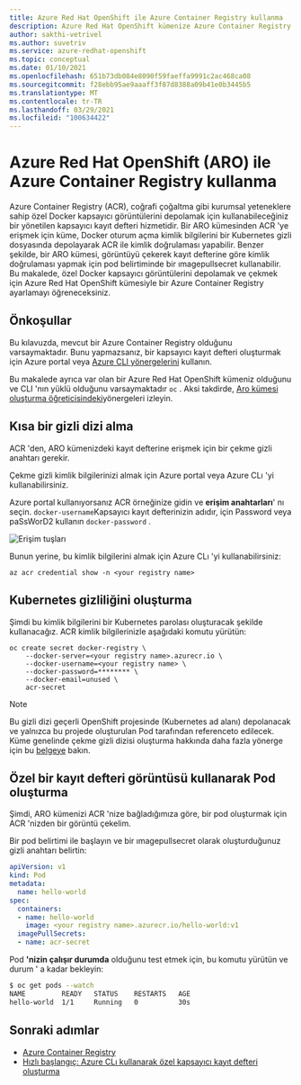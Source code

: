 ```yaml
---
title: Azure Red Hat OpenShift ile Azure Container Registry kullanma
description: Azure Red Hat OpenShift kümenize Azure Container Registry bir kapsayıcı çekmeyi ve çalıştırmayı öğrenin.
author: sakthi-vetrivel
ms.author: suvetriv
ms.service: azure-redhat-openshift
ms.topic: conceptual
ms.date: 01/10/2021
ms.openlocfilehash: 651b73db084e8090f59faeffa9991c2ac468ca08
ms.sourcegitcommit: f28ebb95ae9aaaff3f87d8388a09b41e0b3445b5
ms.translationtype: MT
ms.contentlocale: tr-TR
ms.lasthandoff: 03/29/2021
ms.locfileid: "100634422"
---
```

# <a name="use-azure-container-registry-with-azure-red-hat-openshift-aro"></a>Azure Red Hat OpenShift (ARO) ile Azure Container Registry kullanma

Azure Container Registry (ACR), coğrafi çoğaltma gibi kurumsal yeteneklere sahip özel Docker kapsayıcı görüntülerini depolamak için kullanabileceğiniz bir yönetilen kapsayıcı kayıt defteri hizmetidir. Bir ARO kümesinden ACR 'ye erişmek için küme, Docker oturum açma kimlik bilgilerini bir Kubernetes gizli dosyasında depolayarak ACR ile kimlik doğrulaması yapabilir.  Benzer şekilde, bir ARO kümesi, görüntüyü çekerek kayıt defterine göre kimlik doğrulaması yapmak için pod belirtiminde bir ımagepullsecret kullanabilir. Bu makalede, özel Docker kapsayıcı görüntülerini depolamak ve çekmek için Azure Red Hat OpenShift kümesiyle bir Azure Container Registry ayarlamayı öğreneceksiniz.

## <a name="prerequisites"></a>Önkoşullar

Bu kılavuzda, mevcut bir Azure Container Registry olduğunu varsaymaktadır. Bunu yapmazsanız, bir kapsayıcı kayıt defteri oluşturmak için Azure portal veya [Azure CLI yönergelerini](../container-registry/container-registry-get-started-azure-cli.md) kullanın.

Bu makalede ayrıca var olan bir Azure Red Hat OpenShift kümeniz olduğunu ve CLI 'nın yüklü olduğunu varsaymaktadır `oc` . Aksi takdirde, [Aro kümesi oluşturma öğreticisindeki](tutorial-create-cluster.md)yönergeleri izleyin.

## <a name="get-a-pull-secret"></a>Kısa bir gizli dizi alma

ACR 'den, ARO kümenizdeki kayıt defterine erişmek için bir çekme gizli anahtarı gerekir.

Çekme gizli kimlik bilgilerinizi almak için Azure portal veya Azure CLı 'yi kullanabilirsiniz.

Azure portal kullanıyorsanız ACR örneğinize gidin ve **erişim anahtarları**' nı seçin.  `docker-username`Kapsayıcı kayıt defterinizin adıdır, için Password veya paSsWorD2 kullanın `docker-password` .

![Erişim tuşları](./media/acr-access-keys.png)

Bunun yerine, bu kimlik bilgilerini almak için Azure CLı 'yi kullanabilirsiniz:
```azurecli
az acr credential show -n <your registry name>
```

## <a name="create-the-kubernetes-secret"></a>Kubernetes gizliliğini oluşturma

Şimdi bu kimlik bilgilerini bir Kubernetes parolası oluşturacak şekilde kullanacağız. ACR kimlik bilgilerinizle aşağıdaki komutu yürütün:

```
oc create secret docker-registry \
    --docker-server=<your registry name>.azurecr.io \
    --docker-username=<your registry name> \
    --docker-password=******** \
    --docker-email=unused \
    acr-secret
```

>[!NOTE]
>Bu gizli dizi geçerli OpenShift projesinde (Kubernetes ad alanı) depolanacak ve yalnızca bu projede oluşturulan Pod tarafından referenceto edilecek.  Küme genelinde çekme gizli dizisi oluşturma hakkında daha fazla yönerge için bu [belgeye](https://docs.openshift.com/container-platform/4.4/openshift_images/managing_images/using-image-pull-secrets.html) bakın.

## <a name="create-a-pod-using-a-private-registry-image"></a>Özel bir kayıt defteri görüntüsü kullanarak Pod oluşturma

Şimdi, ARO kümenizi ACR 'nize bağladığımıza göre, bir pod oluşturmak için ACR 'nizden bir görüntü çekelim.

Bir pod belirtimi ile başlayın ve bir ımagepullsecret olarak oluşturduğunuz gizli anahtarı belirtin:

```yaml
apiVersion: v1
kind: Pod
metadata:
  name: hello-world
spec:
  containers:
  - name: hello-world
    image: <your registry name>.azurecr.io/hello-world:v1
  imagePullSecrets:
  - name: acr-secret
```

Pod **'nizin çalışır durumda** olduğunu test etmek için, bu komutu yürütün ve durum ' a kadar bekleyin:

```bash
$ oc get pods --watch
NAME         READY   STATUS    RESTARTS   AGE
hello-world  1/1     Running   0          30s
```

## <a name="next-steps"></a>Sonraki adımlar

* [Azure Container Registry](../container-registry/container-registry-concepts.md)
* [Hızlı başlangıç: Azure CLı kullanarak özel kapsayıcı kayıt defteri oluşturma](../container-registry/container-registry-get-started-azure-cli.md)
